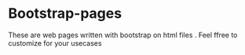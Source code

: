 # Bootstrap-pages
These are web pages written with bootstrap on html files . Feel ffree to customize for your usecases
